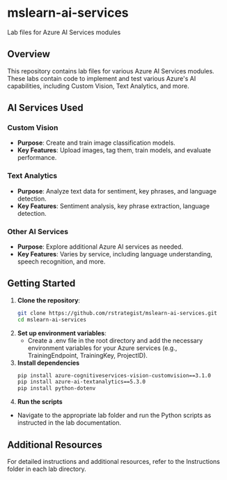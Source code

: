 # mslearn-ai-services
Lab files for Azure AI Services modules

## Overview

This repository contains lab files for various Azure AI Services modules. These labs contain code to implement and test various Azure's AI capabilities, including Custom Vision, Text Analytics, and more.

## AI Services Used

### Custom Vision
- **Purpose**: Create and train image classification models.
- **Key Features**: Upload images, tag them, train models, and evaluate performance.

### Text Analytics
- **Purpose**: Analyze text data for sentiment, key phrases, and language detection.
- **Key Features**: Sentiment analysis, key phrase extraction, language detection.

### Other AI Services
- **Purpose**: Explore additional Azure AI services as needed.
- **Key Features**: Varies by service, including language understanding, speech recognition, and more.

## Getting Started

1. **Clone the repository**:
   ```sh
   git clone https://github.com/rstrategist/mslearn-ai-services.git
   cd mslearn-ai-services
   ```
2. **Set up environment variables**:
   - Create a .env file in the root directory and add the necessary environment variables for your Azure services (e.g., TrainingEndpoint, TrainingKey, ProjectID).
3. **Install dependencies**
    ```sh
    pip install azure-cognitiveservices-vision-customvision==3.1.0
    pip install azure-ai-textanalytics==5.3.0
    pip install python-dotenv
    ```
4. **Run the scripts**
- Navigate to the appropriate lab folder and run the Python scripts as instructed in the lab documentation.

## Additional Resources
For detailed instructions and additional resources, refer to the Instructions folder in each lab directory.